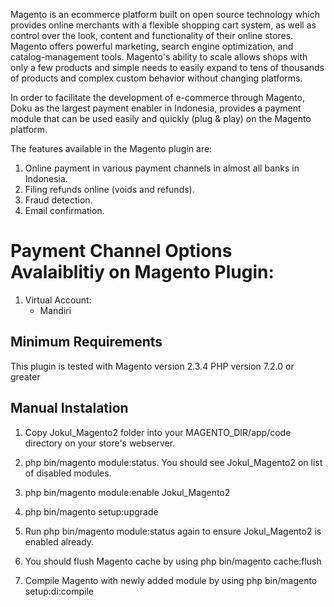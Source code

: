 Magento is an ecommerce platform built on open source technology which provides online merchants with a flexible shopping cart system, as well as control over the look, content and functionality of their online stores. Magento offers powerful marketing, search engine optimization, and catalog-management tools. Magento's ability to scale allows shops with only a few products and simple needs to easily expand to tens of thousands of products and complex custom behavior without changing platforms.

In order to facilitate the development of e-commerce through Magento, Doku as the largest payment enabler in Indonesia, provides a payment module that can be used easily and quickly (plug & play) on the Magento platform.

The features available in the Magento plugin are:
1. Online payment in various payment channels in almost all banks in Indonesia.
2. Filing refunds online (voids and refunds).
3. Fraud detection.
4. Email confirmation.

# Payment Channel Options Avalaiblitiy on Magento Plugin: #
   
1. Virtual Account:
   - Mandiri
   
## Minimum Requirements ##
This plugin is tested with Magento version 2.3.4
PHP version 7.2.0 or greater

## Manual Instalation ##
1. Copy Jokul_Magento2 folder into your MAGENTO_DIR/app/code directory on your store's webserver.

2. php bin/magento module:status. You should see Jokul_Magento2 on list of disabled modules.

3. php bin/magento module:enable Jokul_Magento2

4. php bin/magento setup:upgrade

5. Run php bin/magento module:status again to ensure Jokul_Magento2 is enabled already.

6. You should flush Magento cache by using php bin/magento cache:flush

7. Compile Magento with newly added module by using php bin/magento setup:di:compile